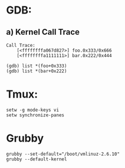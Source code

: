# GDB:
## a) Kernel Call Trace
	Call Trace:
		[<ffffffffa067d827>] foo.0x333/0x666
		[<ffffffffa1111111>] bar.0x222/0x444
	
	(gdb) list *(foo+0x333)
	(gdb) list *(bar+0x222)


# Tmux:
	setw -g mode-keys vi
	setw synchronize-panes


# Grubby
	grubby --set-default="/boot/vmlinuz-2.6.10"
	grubby --default-kernel
